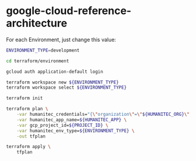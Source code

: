 # google-cloud-reference-architecture

For each Environment, just change this value:
```bash
ENVIRONMENT_TYPE=development
```

```bash
cd terraform/environment

gcloud auth application-default login

terraform workspace new ${ENVIRONMENT_TYPE}
terraform workspace select ${ENVIRONMENT_TYPE}

terraform init

terraform plan \
    -var humanitec_credentials="{\"organization\"=\"${HUMANITEC_ORG}\", \"token\"=\"${HUMANITEC_TOKEN}\"}" \
    -var humanitec_app_name=${HUMANITEC_APP} \
    -var gcp_project_id=${PROJECT_ID} \
    -var humanitec_env_type=${ENVIRONMENT_TYPE} \
    -out tfplan

terraform apply \
    tfplan
```